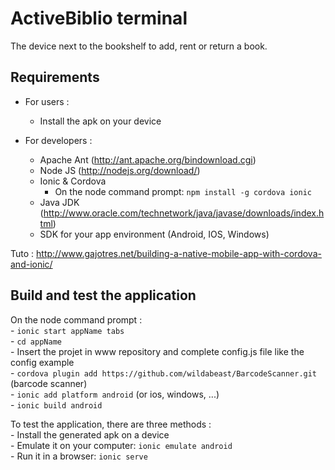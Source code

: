 ActiveBiblio terminal
=====================

The device next to the bookshelf to add, rent or return a book.


Requirements
------------

- For users :
	- Install the apk on your device
	
- For developers :
	- Apache Ant (http://ant.apache.org/bindownload.cgi)
	- Node JS (http://nodejs.org/download/)
	- Ionic & Cordova
		- On the node command prompt: `npm install -g cordova ionic`
	- Java JDK (http://www.oracle.com/technetwork/java/javase/downloads/index.html)
	- SDK for your app environment (Android, IOS, Windows)
	
Tuto : http://www.gajotres.net/building-a-native-mobile-app-with-cordova-and-ionic/

Build and test the application
-------------------------------

On the node command prompt :    
	- `ionic start appName tabs`    
	- `cd appName`    
	- Insert the projet in www repository and complete config.js file like the config example     
	- `cordova plugin add https://github.com/wildabeast/BarcodeScanner.git` (barcode scanner)    
	- `ionic add platform android` (or ios, windows, ...)    
	- `ionic build android`       
	
To test the application, there are three methods :    
	- Install the generated apk on a device    
	- Emulate it on your computer: `ionic emulate android`    
	- Run it in a browser: `ionic serve`    
